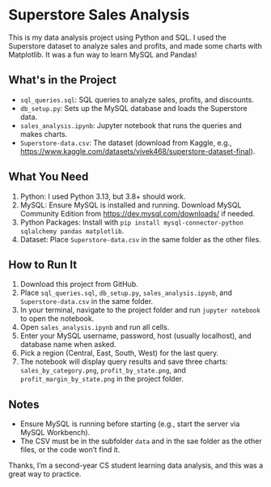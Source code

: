 # Superstore Sales Analysis

This is my data analysis project using Python and SQL. I used the Superstore dataset to analyze sales and profits, and made some charts with Matplotlib. It was a fun way to learn MySQL and Pandas!

## What's in the Project
- `sql_queries.sql`: SQL queries to analyze sales, profits, and discounts.
- `db_setup.py`: Sets up the MySQL database and loads the Superstore data.
- `sales_analysis.ipynb`: Jupyter notebook that runs the queries and makes charts.
- `Superstore-data.csv`: The dataset (download from Kaggle, e.g., https://www.kaggle.com/datasets/vivek468/superstore-dataset-final).

## What You Need
1. Python: I used Python 3.13, but 3.8+ should work.
2. MySQL: Ensure MySQL is installed and running. Download MySQL Community Edition from https://dev.mysql.com/downloads/ if needed.
3. Python Packages: Install with `pip install mysql-connector-python sqlalchemy pandas matplotlib`.
4. Dataset: Place `Superstore-data.csv` in the same folder as the other files.

## How to Run It
1. Download this project from GitHub.
2. Place `sql_queries.sql`, `db_setup.py`, `sales_analysis.ipynb`, and `Superstore-data.csv` in the same folder.
3. In your terminal, navigate to the project folder and run `jupyter notebook` to open the notebook.
4. Open `sales_analysis.ipynb` and run all cells.
5. Enter your MySQL username, password, host (usually localhost), and database name when asked.
6. Pick a region (Central, East, South, West) for the last query.
7. The notebook will display query results and save three charts: `sales_by_category.png`, `profit_by_state.png`, and `profit_margin_by_state.png` in the project folder.

## Notes
- Ensure MySQL is running before starting (e.g., start the server via MySQL Workbench).
- The CSV must be in the subfolder `data` and in the sae  folder as the other files, or the code won’t find it.

Thanks, I’m a second-year CS student learning data analysis, and this was a great way to practice.